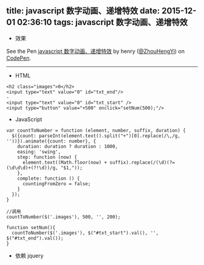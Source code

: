 title: javascript 数字动画、递增特效
date: 2015-12-01 02:36:10
tags: javascript 数字动画、递增特效
---

* 效果
<p data-height="266" data-theme-id="19960" data-slug-hash="WQVKoQ" data-default-tab="result" data-user="ZhouHengYi" class='codepen'>See the Pen <a href='http://codepen.io/ZhouHengYi/pen/WQVKoQ/'>javascript 数字动画、递增特效</a> by henry (<a href='http://codepen.io/ZhouHengYi'>@ZhouHengYi</a>) on <a href='http://codepen.io'>CodePen</a>.</p>
<script async src="//assets.codepen.io/assets/embed/ei.js"></script>

___
* HTML

```
<h2 class="images">0</h2>
<input type="text" value="0" id="txt_end"/>
-
<input type="text" value="0" id="txt_start" />
<input type="button" value="+500" onclick="setNum(500);"/>
```

* JavaScript

```
var countToNumber = function (element, number, suffix, duration) {
  $({count: parseInt(element.text().split("+")[0].replace(/\,/g, ''))}).animate({count: number}, {
    duration: duration ? duration : 1000,
    easing: 'swing',
    step: function (now) {
      element.text((Math.floor(now) + suffix).replace(/(\d)(?=(\d\d\d)+(?!\d))/g, "$1,"));
    },
    complete: function () {
      countingFromZero = false;
    }
  });
}

//调用
countToNumber($('.images'), 500, '', 200);

function setNum(){
  countToNumber($('.images'), $("#txt_start").val(), '', $("#txt_end").val());
}
```

* 依赖 jquery
